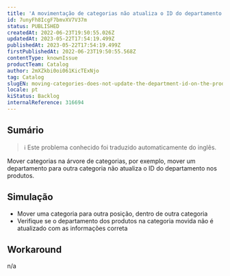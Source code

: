 ```yaml
---
title: 'A movimentação de categorias não atualiza o ID do departamento nos produtos'
id: 7unyFh8IcgF7bmvXV7V37m
status: PUBLISHED
createdAt: 2022-06-23T19:50:55.026Z
updatedAt: 2023-05-22T17:54:19.499Z
publishedAt: 2023-05-22T17:54:19.499Z
firstPublishedAt: 2022-06-23T19:50:55.568Z
contentType: knownIssue
productTeam: Catalog
author: 2mXZkbi0oi061KicTExNjo
tag: Catalog
slugEN: moving-categories-does-not-update-the-department-id-on-the-products
locale: pt
kiStatus: Backlog
internalReference: 316694
---
```


## Sumário

>ℹ️ Este problema conhecido foi traduzido automaticamente do inglês.


Mover categorias na árvore de categorias, por exemplo, mover um departamento para outra categoria não atualiza o ID do departamento nos produtos.


## Simulação


- Mover uma categoria para outra posição, dentro de outra categoria
- Verifique se o departamento dos produtos na categoria movida não é atualizado com as informações correta

## Workaround


n/a





